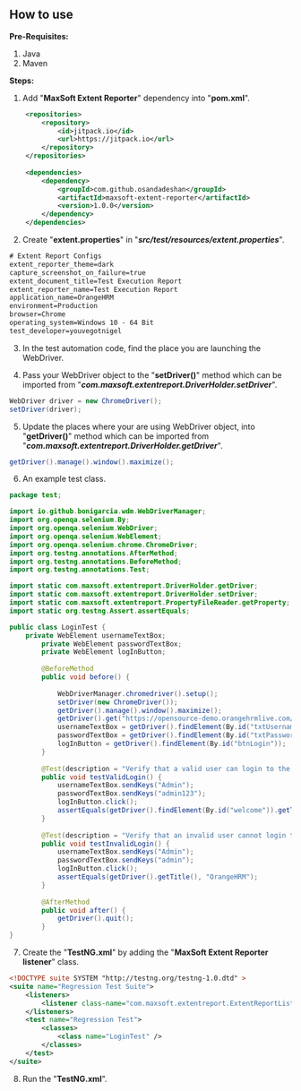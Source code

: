 ## How to use
**Pre-Requisites:**
1. Java
2. Maven

**Steps:**
1. Add "**MaxSoft Extent Reporter**" dependency into "**pom.xml**".
```xml
    <repositories>
        <repository>
            <id>jitpack.io</id>
            <url>https://jitpack.io</url>
        </repository>
    </repositories>
	
    <dependencies>
        <dependency>
            <groupId>com.github.osandadeshan</groupId>
            <artifactId>maxsoft-extent-reporter</artifactId>
            <version>1.0.0</version>
        </dependency>
    </dependencies>
```

2. Create "**extent.properties**" in "***src/test/resources/extent.properties***".
```xml
# Extent Report Configs
extent_reporter_theme=dark
capture_screenshot_on_failure=true
extent_document_title=Test Execution Report
extent_reporter_name=Test Execution Report
application_name=OrangeHRM
environment=Production
browser=Chrome
operating_system=Windows 10 - 64 Bit
test_developer=youvegotnigel
```

3. In the test automation code, find the place you are launching the WebDriver.

4. Pass your WebDriver object to the "**setDriver()**" method which can be imported from "***com.maxsoft.extentreport.DriverHolder.setDriver***".
```java
WebDriver driver = new ChromeDriver();
setDriver(driver);
```

5.  Update the places where your are using WebDriver object, into "**getDriver()**" method which can be imported from "***com.maxsoft.extentreport.DriverHolder.getDriver***".
```java
getDriver().manage().window().maximize();
```

6. An example test class.
```java
package test;

import io.github.bonigarcia.wdm.WebDriverManager;
import org.openqa.selenium.By;
import org.openqa.selenium.WebDriver;
import org.openqa.selenium.WebElement;
import org.openqa.selenium.chrome.ChromeDriver;
import org.testng.annotations.AfterMethod;
import org.testng.annotations.BeforeMethod;
import org.testng.annotations.Test;

import static com.maxsoft.extentreport.DriverHolder.getDriver;
import static com.maxsoft.extentreport.DriverHolder.setDriver;
import static com.maxsoft.extentreport.PropertyFileReader.getProperty;
import static org.testng.Assert.assertEquals;

public class LoginTest {
    private WebElement usernameTextBox;
        private WebElement passwordTextBox;
        private WebElement logInButton;
    
        @BeforeMethod
        public void before() {
            
            WebDriverManager.chromedriver().setup();
            setDriver(new ChromeDriver());
            getDriver().manage().window().maximize();
            getDriver().get("https://opensource-demo.orangehrmlive.com/");
            usernameTextBox = getDriver().findElement(By.id("txtUsername"));
            passwordTextBox = getDriver().findElement(By.id("txtPassword"));
            logInButton = getDriver().findElement(By.id("btnLogin"));
        }
    
        @Test(description = "Verify that a valid user can login to the application")
        public void testValidLogin() {
            usernameTextBox.sendKeys("Admin");
            passwordTextBox.sendKeys("admin123");
            logInButton.click();
            assertEquals(getDriver().findElement(By.id("welcome")).getText(), "Welcome Paul");
        }
    
        @Test(description = "Verify that an invalid user cannot login to the application")
        public void testInvalidLogin() {
            usernameTextBox.sendKeys("Admin");
            passwordTextBox.sendKeys("admin");
            logInButton.click();
            assertEquals(getDriver().getTitle(), "OrangeHRM");
        }
    
        @AfterMethod
        public void after() {
            getDriver().quit();
        }
}

```

7. Create the "**TestNG.xml**" by adding the "**MaxSoft Extent Reporter listener**" class.
```xml
<!DOCTYPE suite SYSTEM "http://testng.org/testng-1.0.dtd" >
<suite name="Regression Test Suite">
    <listeners>
        <listener class-name="com.maxsoft.extentreport.ExtentReportListener"/>
    </listeners>
    <test name="Regression Test">
        <classes>
            <class name="LoginTest" />
        </classes>
    </test>
</suite>
```

8. Run the "**TestNG.xml**".
